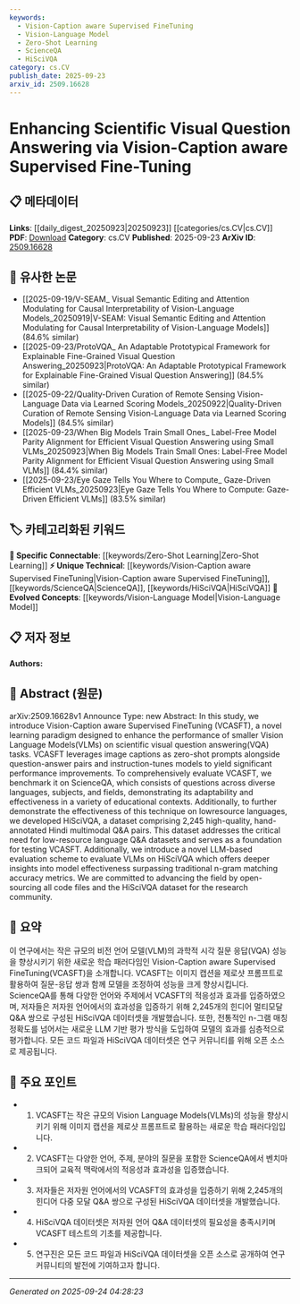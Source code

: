 ```yaml
---
keywords:
  - Vision-Caption aware Supervised FineTuning
  - Vision-Language Model
  - Zero-Shot Learning
  - ScienceQA
  - HiSciVQA
category: cs.CV
publish_date: 2025-09-23
arxiv_id: 2509.16628
---
```


<!-- KEYWORD_LINKING_METADATA:
{
  "processed_timestamp": "2025-09-24T04:28:23.649826",
  "vocabulary_version": "1.0",
  "selected_keywords": [
    "Vision-Caption aware Supervised FineTuning",
    "Vision-Language Model",
    "Zero-Shot Learning",
    "ScienceQA",
    "HiSciVQA"
  ],
  "rejected_keywords": [],
  "similarity_scores": {
    "Vision-Caption aware Supervised FineTuning": 0.8,
    "Vision-Language Model": 0.78,
    "Zero-Shot Learning": 0.79,
    "ScienceQA": 0.77,
    "HiSciVQA": 0.82
  },
  "extraction_method": "AI_prompt_based",
  "budget_applied": true,
  "candidates_json": {
    "candidates": [
      {
        "surface": "Vision-Caption aware Supervised FineTuning",
        "canonical": "Vision-Caption aware Supervised FineTuning",
        "aliases": [
          "VCASFT"
        ],
        "category": "unique_technical",
        "rationale": "This is a novel learning paradigm introduced in the paper, central to its contributions.",
        "novelty_score": 0.85,
        "connectivity_score": 0.65,
        "specificity_score": 0.9,
        "link_intent_score": 0.8
      },
      {
        "surface": "Vision Language Models",
        "canonical": "Vision-Language Model",
        "aliases": [
          "VLMs"
        ],
        "category": "evolved_concepts",
        "rationale": "Vision-Language Models are a core focus of the paper, connecting to recent trends in multimodal learning.",
        "novelty_score": 0.4,
        "connectivity_score": 0.85,
        "specificity_score": 0.8,
        "link_intent_score": 0.78
      },
      {
        "surface": "Zero-shot prompts",
        "canonical": "Zero-Shot Learning",
        "aliases": [],
        "category": "specific_connectable",
        "rationale": "Zero-shot learning is a key technique leveraged in the study, linking to broader AI strategies.",
        "novelty_score": 0.5,
        "connectivity_score": 0.88,
        "specificity_score": 0.75,
        "link_intent_score": 0.79
      },
      {
        "surface": "ScienceQA",
        "canonical": "ScienceQA",
        "aliases": [],
        "category": "unique_technical",
        "rationale": "ScienceQA is a specific dataset used for benchmarking, relevant for linking to educational contexts.",
        "novelty_score": 0.7,
        "connectivity_score": 0.6,
        "specificity_score": 0.85,
        "link_intent_score": 0.77
      },
      {
        "surface": "HiSciVQA",
        "canonical": "HiSciVQA",
        "aliases": [],
        "category": "unique_technical",
        "rationale": "HiSciVQA is a newly developed dataset for low-resource languages, critical for testing the proposed method.",
        "novelty_score": 0.8,
        "connectivity_score": 0.7,
        "specificity_score": 0.88,
        "link_intent_score": 0.82
      }
    ],
    "ban_list_suggestions": [
      "performance",
      "method",
      "experiment"
    ]
  },
  "decisions": [
    {
      "candidate_surface": "Vision-Caption aware Supervised FineTuning",
      "resolved_canonical": "Vision-Caption aware Supervised FineTuning",
      "decision": "linked",
      "scores": {
        "novelty": 0.85,
        "connectivity": 0.65,
        "specificity": 0.9,
        "link_intent": 0.8
      }
    },
    {
      "candidate_surface": "Vision Language Models",
      "resolved_canonical": "Vision-Language Model",
      "decision": "linked",
      "scores": {
        "novelty": 0.4,
        "connectivity": 0.85,
        "specificity": 0.8,
        "link_intent": 0.78
      }
    },
    {
      "candidate_surface": "Zero-shot prompts",
      "resolved_canonical": "Zero-Shot Learning",
      "decision": "linked",
      "scores": {
        "novelty": 0.5,
        "connectivity": 0.88,
        "specificity": 0.75,
        "link_intent": 0.79
      }
    },
    {
      "candidate_surface": "ScienceQA",
      "resolved_canonical": "ScienceQA",
      "decision": "linked",
      "scores": {
        "novelty": 0.7,
        "connectivity": 0.6,
        "specificity": 0.85,
        "link_intent": 0.77
      }
    },
    {
      "candidate_surface": "HiSciVQA",
      "resolved_canonical": "HiSciVQA",
      "decision": "linked",
      "scores": {
        "novelty": 0.8,
        "connectivity": 0.7,
        "specificity": 0.88,
        "link_intent": 0.82
      }
    }
  ]
}
-->

# Enhancing Scientific Visual Question Answering via Vision-Caption aware Supervised Fine-Tuning

## 📋 메타데이터

**Links**: [[daily_digest_20250923|20250923]] [[categories/cs.CV|cs.CV]]
**PDF**: [Download](https://arxiv.org/pdf/2509.16628.pdf)
**Category**: cs.CV
**Published**: 2025-09-23
**ArXiv ID**: [2509.16628](https://arxiv.org/abs/2509.16628)

## 🔗 유사한 논문
- [[2025-09-19/V-SEAM_ Visual Semantic Editing and Attention Modulating for Causal Interpretability of Vision-Language Models_20250919|V-SEAM: Visual Semantic Editing and Attention Modulating for Causal Interpretability of Vision-Language Models]] (84.6% similar)
- [[2025-09-23/ProtoVQA_ An Adaptable Prototypical Framework for Explainable Fine-Grained Visual Question Answering_20250923|ProtoVQA: An Adaptable Prototypical Framework for Explainable Fine-Grained Visual Question Answering]] (84.5% similar)
- [[2025-09-22/Quality-Driven Curation of Remote Sensing Vision-Language Data via Learned Scoring Models_20250922|Quality-Driven Curation of Remote Sensing Vision-Language Data via Learned Scoring Models]] (84.5% similar)
- [[2025-09-23/When Big Models Train Small Ones_ Label-Free Model Parity Alignment for Efficient Visual Question Answering using Small VLMs_20250923|When Big Models Train Small Ones: Label-Free Model Parity Alignment for Efficient Visual Question Answering using Small VLMs]] (84.4% similar)
- [[2025-09-23/Eye Gaze Tells You Where to Compute_ Gaze-Driven Efficient VLMs_20250923|Eye Gaze Tells You Where to Compute: Gaze-Driven Efficient VLMs]] (83.5% similar)

## 🏷️ 카테고리화된 키워드
**🔗 Specific Connectable**: [[keywords/Zero-Shot Learning|Zero-Shot Learning]]
**⚡ Unique Technical**: [[keywords/Vision-Caption aware Supervised FineTuning|Vision-Caption aware Supervised FineTuning]], [[keywords/ScienceQA|ScienceQA]], [[keywords/HiSciVQA|HiSciVQA]]
**🚀 Evolved Concepts**: [[keywords/Vision-Language Model|Vision-Language Model]]

## 📋 저자 정보

**Authors:** 

## 📄 Abstract (원문)

arXiv:2509.16628v1 Announce Type: new 
Abstract: In this study, we introduce Vision-Caption aware Supervised FineTuning (VCASFT), a novel learning paradigm designed to enhance the performance of smaller Vision Language Models(VLMs) on scientific visual question answering(VQA) tasks. VCASFT leverages image captions as zero-shot prompts alongside question-answer pairs and instruction-tunes models to yield significant performance improvements. To comprehensively evaluate VCASFT, we benchmark it on ScienceQA, which consists of questions across diverse languages, subjects, and fields, demonstrating its adaptability and effectiveness in a variety of educational contexts. Additionally, to further demonstrate the effectiveness of this technique on lowresource languages, we developed HiSciVQA, a dataset comprising 2,245 high-quality, hand-annotated Hindi multimodal Q&amp;A pairs. This dataset addresses the critical need for low-resource language Q&amp;A datasets and serves as a foundation for testing VCASFT. Additionally, we introduce a novel LLM-based evaluation scheme to evaluate VLMs on HiSciVQA which offers deeper insights into model effectiveness surpassing traditional n-gram matching accuracy metrics. We are committed to advancing the field by open-sourcing all code files and the HiSciVQA dataset for the research community.

## 📝 요약

이 연구에서는 작은 규모의 비전 언어 모델(VLM)의 과학적 시각 질문 응답(VQA) 성능을 향상시키기 위한 새로운 학습 패러다임인 Vision-Caption aware Supervised FineTuning(VCASFT)을 소개합니다. VCASFT는 이미지 캡션을 제로샷 프롬프트로 활용하여 질문-응답 쌍과 함께 모델을 조정하여 성능을 크게 향상시킵니다. ScienceQA를 통해 다양한 언어와 주제에서 VCASFT의 적응성과 효과를 입증하였으며, 저자들은 저자원 언어에서의 효과성을 입증하기 위해 2,245개의 힌디어 멀티모달 Q&A 쌍으로 구성된 HiSciVQA 데이터셋을 개발했습니다. 또한, 전통적인 n-그램 매칭 정확도를 넘어서는 새로운 LLM 기반 평가 방식을 도입하여 모델의 효과를 심층적으로 평가합니다. 모든 코드 파일과 HiSciVQA 데이터셋은 연구 커뮤니티를 위해 오픈 소스로 제공됩니다.

## 🎯 주요 포인트

- 1. VCASFT는 작은 규모의 Vision Language Models(VLMs)의 성능을 향상시키기 위해 이미지 캡션을 제로샷 프롬프트로 활용하는 새로운 학습 패러다임입니다.
- 2. VCASFT는 다양한 언어, 주제, 분야의 질문을 포함한 ScienceQA에서 벤치마크되어 교육적 맥락에서의 적응성과 효과성을 입증했습니다.
- 3. 저자들은 저자원 언어에서의 VCASFT의 효과성을 입증하기 위해 2,245개의 힌디어 다중 모달 Q&A 쌍으로 구성된 HiSciVQA 데이터셋을 개발했습니다.
- 4. HiSciVQA 데이터셋은 저자원 언어 Q&A 데이터셋의 필요성을 충족시키며 VCASFT 테스트의 기초를 제공합니다.
- 5. 연구진은 모든 코드 파일과 HiSciVQA 데이터셋을 오픈 소스로 공개하여 연구 커뮤니티의 발전에 기여하고자 합니다.


---

*Generated on 2025-09-24 04:28:23*